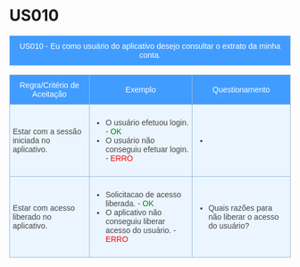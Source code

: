 # US010

<style type="text/css">
.tg  {border-collapse:collapse;border-color:#9ABAD9;border-spacing:0;}
.tg td{background-color:#EBF5FF;border-color:#9ABAD9;border-style:solid;border-width:1px;color:#444;
  font-family:Arial, sans-serif;font-size:14px;overflow:hidden;padding:10px 5px;word-break:normal;}
.tg th{background-color:#409cff;border-color:#9ABAD9;border-style:solid;border-width:1px;color:#fff;
  font-family:Arial, sans-serif;font-size:14px;font-weight:normal;overflow:hidden;padding:10px 5px;word-break:normal;}
.tg .tg-cly1{text-align:left;vertical-align:middle}
.tg .tg-baqh{text-align:center;vertical-align:top}
.tg .tg-0lax{text-align:left;vertical-align:top}
.tg .tg-nrix{text-align:center;vertical-align:middle}
</style>
<table class="tg">
    <thead>
        <tr>
            <th colspan="2" rowspan="2"> US010 - Eu como usuário do aplicativo desejo consultar o extrato da minha conta.</th>
        </tr>        
    </thead>
</table>

<table class="tg">
    <thead>
        <tr>
            <th>Regra/Critério de Aceitação</th>
            <th>Exemplo</th>
            <th>Questionamento</th>
        </tr>        
    </thead>
    <tbody>
        <tr>
              <td>Estar com a sessão iniciada no aplicativo.</td>
            <td>
               <ul>
                    <li>O usuário efetuou login.  - <span style="color:green">OK</span></li>
                    <li>O usuário não conseguiu efetuar login. - <span style="color:red">ERRO</span></li>
                </ul>
            </td>
            <td>
                <ul>
                    <li></li>
                </ul>
            </td>
        </tr>
        <tr>
            <td>Estar com acesso liberado no aplicativo.</td>
            <td>
                <ul>
                    <li>Solicitacao de acesso liberada. - <span style="color:green">OK</span></li>
                    <li>O aplicativo não conseguiu liberar acesso do usuário. - <span style="color:red">ERRO</span></li>
                </ul>
            </td>
            <td>
                <ul>
                    <li>Quais razões para não liberar o acesso do usuário?</li>
                </ul>
            </td>
        </tr>
    </tbody>
</table>